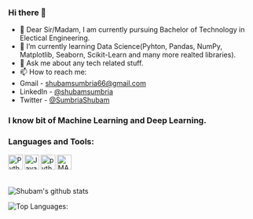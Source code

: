 ### Hi there 👋

- 🔭 Dear Sir/Madam, I am currently pursuing Bachelor of Technology in Electical Engineering.
- 🌱 I’m currently learning Data Science(Pyhton, Pandas, NumPy, Matplotlib, Seaborn, Scikit-Learn and many more realted libraries).
- 💬 Ask me about any tech related stuff.
- 📫 How to reach me:
- Gmail - shubamsumbria66@gmail.com
- LinkedIn - [@shubamsumbria](https://www.linkedin.com/in/shubamsumbria/)
- Twitter - [@SumbriaShubam](https://twitter.com/SumbriaShubam)

### I know bit of Machine Learning and Deep Learning.

### Languages and Tools:
<img align="left" alt="Python" width="30px"
src="https://upload.wikimedia.org/wikipedia/commons/thumb/c/c3/Python-logo-notext.svg/1024px-Python-logo-notext.svg.png"/>

<img align="left" alt="Java" width="30px"
src="https://miro.medium.com/max/1050/0*4Z6mwORGhtSAgeQ2.png"/>

<img align="left" alt="python" width="30px"
src="https://i.pinimg.com/originals/0b/84/9c/0b849c72f38362fe12072a4916660013.png"/>

<img align="left" alt="MATLAB" width="30px"
src="https://upload.wikimedia.org/wikipedia/commons/2/21/Matlab_Logo.png"/>

<br/>
<br/>
<br/>

![Shubam's github stats](https://github-readme-stats.codestackr.vercel.app/api?username=shubamsumbria66&show_icons=true)

![Top Languages:](https://github-readme-stats.vercel.app/api/top-langs/?username=shubamsumbria66&show_icons=true)
